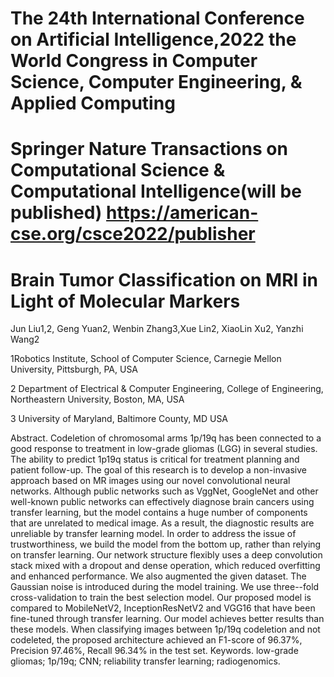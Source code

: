 # The 24th International Conference on Artificial Intelligence,2022 the World Congress in Computer Science, Computer Engineering, & Applied Computing
# Springer Nature Transactions on Computational Science & Computational Intelligence(will be published) https://american-cse.org/csce2022/publisher
# Brain Tumor Classification on MRI in Light of Molecular Markers
Jun Liu1,2, Geng Yuan2, Wenbin Zhang3,Xue Lin2, XiaoLin Xu2, Yanzhi Wang2 

1Robotics Institute, School of Computer Science, Carnegie Mellon University, Pittsburgh, PA, USA

2 Department of Electrical & Computer Engineering, College of Engineering, Northeastern University, Boston, MA, USA

3 University of Maryland, Baltimore County, MD USA

Abstract. Codeletion of chromosomal arms 1p/19q has been connected to a good response to treatment in low-grade gliomas (LGG) in several studies. The ability to predict 1p19q status is critical for treatment planning and patient follow-up. The goal of this research is to develop a non-invasive approach based on MR images using our novel convolutional neural networks. Although public networks such as VggNet, GoogleNet and other well-known public networks can effectively diagnose brain cancers using transfer learning, but the model contains a huge number of components that are unrelated to medical image. As a result, the diagnostic results are unreliable by transfer learning model. In order to address the issue of trustworthiness, we build the model from the bottom up, rather than relying on transfer learning. Our network structure flexibly uses a deep convolution stack mixed with a dropout and dense operation, which reduced overfitting and enhanced performance. We also augmented the given dataset. The Gaussian noise is introduced during the model training. We use three--fold cross-validation to train the best selection model. Our proposed model is compared to MobileNetV2, InceptionResNetV2 and VGG16 that have been fine-tuned through transfer learning. Our model achieves better results than these models. When classifying images between 1p/19q codeletion and not codeleted, the proposed architecture achieved an F1-score of 96.37%, Precision 97.46%, Recall 96.34% in the test set.
Keywords. low-grade gliomas;  1p/19q;  CNN; reliability transfer learning;  radiogenomics.
